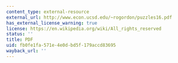 ```yaml
---
content_type: external-resource
external_url: http://www.econ.ucsd.edu/~rogordon/puzzles16.pdf
has_external_license_warning: true
license: https://en.wikipedia.org/wiki/All_rights_reserved
status: ''
title: PDF
uid: fb0fe1fa-571e-4e0d-bd5f-179accd83695
wayback_url: ''
---
```

